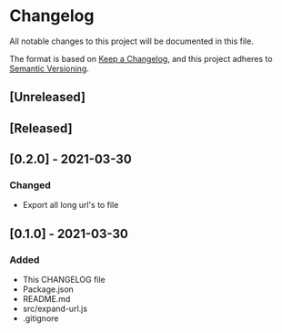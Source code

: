 # Changelog
All notable changes to this project will be documented in this file.

The format is based on [Keep a Changelog](https://keepachangelog.com/en/1.0.0/),
and this project adheres to [Semantic Versioning](https://semver.org/spec/v2.0.0.html).

## [Unreleased]

## [Released]

## [0.2.0] - 2021-03-30
### Changed
- Export all long url's to file

## [0.1.0] - 2021-03-30
### Added
- This CHANGELOG file
- Package.json
- README.md
- src/expand-url.js
- .gitignore
